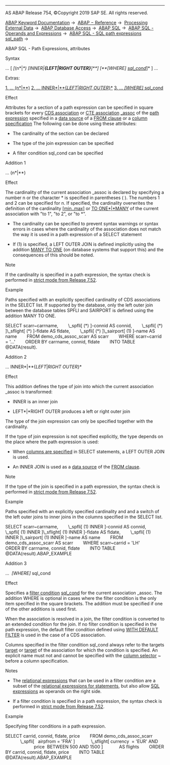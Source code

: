   

* * *

AS ABAP Release 754, ©Copyright 2019 SAP SE. All rights reserved.

[ABAP Keyword Documentation](javascript:call_link\('abenabap.htm'\)) →  [ABAP − Reference](javascript:call_link\('abenabap_reference.htm'\)) →  [Processing External Data](javascript:call_link\('abenabap_language_external_data.htm'\)) →  [ABAP Database Access](javascript:call_link\('abenabap_sql.htm'\)) →  [ABAP SQL](javascript:call_link\('abenopensql.htm'\)) →  [ABAP SQL - Operands and Expressions](javascript:call_link\('abenopen_sql_operands.htm'\)) →  [ABAP SQL - SQL path expressions sql\_path](javascript:call_link\('abenopen_sql_path.htm'\)) → 

ABAP SQL - Path Expressions, attributes

Syntax

... \[ *\[*(n*|*\*) *\[*INNER*|**{*LEFT*|*RIGHT OUTER*}**\]**\]* *\[**\[*WHERE*\]* [sql\_cond](javascript:call_link\('abenosql_expr_logexp.htm'\))*\]* \] ...

Extras:

[1\. ... (n*|*\*)](#!ABAP_ADDITION_1@1@)
[2\. ... INNER*|**{*LEFT*|*RIGHT OUTER*}*](#!ABAP_ADDITION_2@2@)
[3\. ... *\[*WHERE*\]* sql\_cond](#!ABAP_ADDITION_3@3@)

Effect

Attributes for a section of a path expression can be specified in square brackets for every [CDS association](javascript:call_link\('abencds_association_glosry.htm'\) "Glossary Entry") or [CTE association](javascript:call_link\('abencte_association_glosry.htm'\) "Glossary Entry") [\_assoc](javascript:call_link\('abencds_association_glosry.htm'\) "Glossary Entry") of the [path expression](javascript:call_link\('abenopen_sql_path.htm'\)) specified in a [data source](javascript:call_link\('abapselect_data_source.htm'\)) of a [FROM clause](javascript:call_link\('abapfrom_clause.htm'\)) or a [column specification](javascript:call_link\('abenopen_sql_columns.htm'\)) The following can be done using these attributes:

-   The cardinality of the section can be declared

-   The type of the join expression can be specified

-   A filter condition sql\_cond can be specified
    

Addition 1

... (n*|*\*)

Effect

The cardinality of the current association \_assoc is declared by specifying a number n or the character \* is specified in parentheses ( ). The numbers 1 and 2 can be specified for n. If specified, the cardinality overwrites the definition of the cardinality [\[min..max\]](javascript:call_link\('abencds_f1_association.htm'\)) or [TO ONE*|*MANY](javascript:call_link\('abapwith_associations_defining.htm'\)) of the current association with "to 1", "to 2", or "to \*".

-   The cardinality can be specified to prevent syntax warnings or syntax errors in cases where the cardinality of the association does not match the way it is used in a path expression of a SELECT statement

-   If (1) is specified, a LEFT OUTER JOIN is defined implicitly using the addition [MANY TO ONE](javascript:call_link\('abapselect_join.htm'\)) (on database systems that support this) and the consequences of this should be noted.

Note

If the cardinality is specified in a path expression, the syntax check is performed in [strict mode from Release 7.52](javascript:call_link\('abenopensql_strict_mode_752.htm'\)).

Example

Paths specified with an explicitly specified cardinality of CDS associations in the SELECT list. If supported by the database, only the left outer join between the database tables SPFLI and SAIRPORT is defined using the addition MANY TO ONE.

SELECT scarr~carrname,
       \\\_spfli\[ (\*) \]-connid AS connid,
       \\\_spfli\[ (\*) \]\\\_sflight\[ (\*) \]-fldate AS fldate,
       \\\_spfli\[ (\*) \]\\\_sairport\[ (1) \]-name AS name
       FROM demo\_cds\_assoc\_scarr AS scarr
       WHERE scarr~carrid = '...'
       ORDER BY carrname, connid, fldate
       INTO TABLE @DATA(result).

Addition 2

... INNER*|**{*LEFT*|*RIGHT OUTER*}*

Effect

This addition defines the type of join into which the current association \_assoc is transformed:

-   INNER is an inner join

-   LEFT*|*RIGHT OUTER produces a left or right outer join

The type of the join expression can only be specified together with the cardinality.

If the type of join expression is not specified explicitly, the type depends on the place where the path expression is used:

-   When [columns are specified](javascript:call_link\('abenopen_sql_columns.htm'\)) in SELECT statements, a LEFT OUTER JOIN is used.

-   An INNER JOIN is used as a [data source](javascript:call_link\('abapselect_data_source.htm'\)) of the [FROM clause](javascript:call_link\('abapfrom_clause.htm'\)).

Note

If the type of the join is specified in a path expression, the syntax check is performed in [strict mode from Release 7.52](javascript:call_link\('abenopensql_strict_mode_752.htm'\)).

Example

Paths specified with an explicitly specified cardinality and and a switch of the left outer joins to inner joins in the columns specified in the SELECT list.

SELECT scarr~carrname,
       \\\_spfli\[ (1) INNER \]-connid AS connid,
       \\\_spfli\[ (1) INNER \]\\\_sflight\[ (1) INNER \]-fldate AS fldate,
       \\\_spfli\[ (1) INNER \]\\\_sairport\[ (1) INNER \]-name AS name
       FROM demo\_cds\_assoc\_scarr AS scarr
       WHERE scarr~carrid = 'LH'
       ORDER BY carrname, connid, fldate
       INTO TABLE @DATA(result).ABAP\_EXAMPLE

Addition 3

...  *\[*WHERE*\]* sql\_cond

Effect

Specifies a [filter condition](javascript:call_link\('abenfilter_condition_glosry.htm'\) "Glossary Entry") [sql\_cond](javascript:call_link\('abenosql_expr_logexp.htm'\)) for the current association \_assoc. The addition WHERE is optional in cases where the filter condition is the only item specified in the square brackets. The addition must be specified if one of the other additions is used first.

When the association is resolved in a join, the filter condition is converted to an extended condition for the join. If no filter condition is specified in the path expression, the default filter condition defined using [WITH DEFAULT FILTER](javascript:call_link\('abencds_f1_association.htm'\)) is used in the case of a CDS association.

Columns specified in the filter condition sql\_cond always refer to the targets [target](javascript:call_link\('abencds_f1_association.htm'\)) or [target](javascript:call_link\('abapwith_associations_defining.htm'\)) of the association for which the condition is specified. An explicit name must not and cannot be specified with the [column selector](javascript:call_link\('abentable_comp_selector_glosry.htm'\) "Glossary Entry") ~ before a column specification.

Notes

-   The [relational expressions](javascript:call_link\('abenosql_expr_logexp.htm'\)) that can be used in a filter condition are a subset of the [relational expressions for statements](javascript:call_link\('abenwhere_logexp.htm'\)), but also allow [SQL expressions](javascript:call_link\('abapsql_expr.htm'\)) as operands on the right side.

-   If a filter condition is specified in a path expression, the syntax check is performed in [strict mode from Release 7.52](javascript:call_link\('abenopensql_strict_mode_752.htm'\)).

Example

Specifying filter conditions in a path expression.

SELECT carrid, connid, fldate, price
       FROM demo\_cds\_assoc\_scarr
            \\\_spfli\[   airpfrom = 'FRA' \]
            \\\_sflight\[ currency  = 'EUR' AND
                       price  BETWEEN 500 AND 1500 \]
            AS flights
       ORDER BY carrid, connid, fldate, price
       INTO TABLE @DATA(result).ABAP\_EXAMPLE